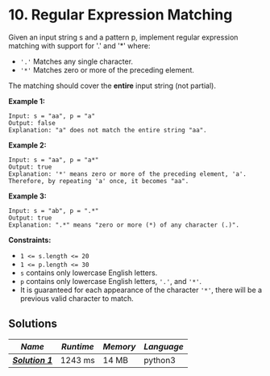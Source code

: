 # 10. Regular Expression Matching

Given an input string s and a pattern p, implement regular expression matching with support for '.' and '\*' where:

-   `'.'` Matches any single character.​​​​
-   `'*'` Matches zero or more of the preceding element.

The matching should cover the **entire** input string (not partial).

**Example 1:**

```
Input: s = "aa", p = "a"
Output: false
Explanation: "a" does not match the entire string "aa".
```

**Example 2:**

```
Input: s = "aa", p = "a*"
Output: true
Explanation: '*' means zero or more of the preceding element, 'a'. Therefore, by repeating 'a' once, it becomes "aa".
```

**Example 3:**

```
Input: s = "ab", p = ".*"
Output: true
Explanation: ".*" means "zero or more (*) of any character (.)".
```

**Constraints:**

-   `1 <= s.length <= 20`
-   `1 <= p.length <= 30`
-   `s` contains only lowercase English letters.
-   `p` contains only lowercase English letters, `'.'`, and `'*'`.
-   It is guaranteed for each appearance of the character `'*'`, there will be a previous valid character to match.

## Solutions

| _Name_                                                                                                           | _Runtime_ | _Memory_ | _Language_ |
| ---------------------------------------------------------------------------------------------------------------- | --------- | -------- | ---------- |
| **_[Solution 1](https://github.com/Razeen-Shaikh/leetcode/tree/main/regular-expression-matching/solution1.py)_** | 1243 ms   | 14 MB    | python3    |
